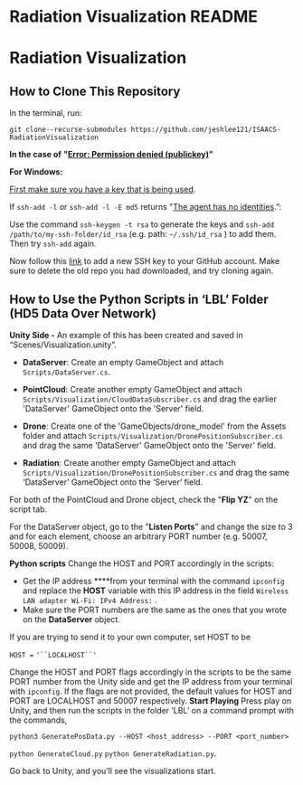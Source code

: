 # Radiation Visualization README

# Radiation Visualization
## How to Clone This Repository

In the terminal, run:

`git clone--recurse-submodules https://github.com/jeshlee121/ISAACS-RadiationVisualization`

**In the case of** **"**[**Error: Permission denied (publickey)**](https://help.github.com/en/articles/error-permission-denied-publickey)**”**

**For Windows:** 

[First make sure you have a key that is being used](https://help.github.com/en/articles/error-permission-denied-publickey#make-sure-you-have-a-key-that-is-being-used).

If `ssh-add -l` or `ssh-add -l -E md5` returns "[The agent has no identities](https://stackoverflow.com/questions/26505980/github-permission-denied-ssh-add-agent-has-no-identities).”:

Use the command `ssh-keygen -t rsa` to generate the keys and `ssh-add /path/to/my-ssh-folder/id_rsa`  (e.g. path: `~/.ssh/id_rsa` ) to add them. Then try `ssh-add` again. 


Now follow this [link](https://help.github.com/en/articles/adding-a-new-ssh-key-to-your-github-account) to add a new SSH key to your GitHub account. 
Make sure to delete the old repo you had downloaded, and try cloning again.


## How to Use the Python Scripts in ‘LBL’ Folder (HD5 Data Over Network)

**Unity Side -** An example of this has been created and saved in “Scenes/Visualization.unity”.


- **DataServer**: Create an empty GameObject and attach `Scripts/DataServer.cs`.


- **PointCloud**: Create another empty GameObject and attach `Scripts/Visualization/CloudDataSubscriber.cs` and drag the earlier 'DataServer' GameObject onto the 'Server' field.


- **Drone**: Create one of the 'GameObjects/drone_model' from the Assets folder and attach `Scripts/Visualization/DronePositionSubscriber.cs` and drag the same 'DataServer' GameObject onto the 'Server' field.


- **Radiation**: Create another empty GameObject and attach `Scripts/Visualization/DronePositionSubscriber.cs` and drag the same ‘DataServer’ GameObject onto the ‘Server’ field.

For both of the PointCloud and Drone object, check the "**Flip YZ**" on the script tab.

For the DataServer object, go to the "**Listen Ports**" and change the size to 3 and for each element, choose an arbitrary PORT number (e.g. 50007, 50008, 50009).

**Python scripts**
Change the HOST and PORT accordingly in the scripts:

- Get the IP address ****from your terminal with the command `ipconfig` and replace the **HOST** variable with this IP address in the field `Wireless LAN adapter Wi-Fi: IPv4 Address:` . 
- Make sure the PORT numbers are the same as the ones that you wrote on the **DataServer** object.

If you are trying to send it to your own computer, set HOST to be

  `HOST =` `'``LOCALHOST``'`

Change the HOST and PORT flags accordingly in the scripts to be the same PORT number from the Unity side and get the IP address from your terminal with `ipconfig`. If the flags are not provided, the default values for HOST and PORT are LOCALHOST and 50007 respectively.
**Start Playing**
Press play on Unity, and then run the scripts in the folder ‘LBL’ on a command prompt with the commands,
  

    python3 GeneratePosData.py --HOST <host_address> --PORT <port_number>

  `python GenerateCloud.py`
  `python GenerateRadiation.py`.
  
Go back to Unity, and you’ll see the visualizations start.


